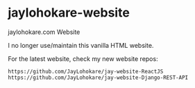 # jaylohokare-website
jaylohokare.com Website

I no longer use/maintain this vanilla HTML website.

For the latest website, check my new website repos:
```
https://github.com/JayLohokare/jay-website-ReactJS
https://github.com/JayLohokare/jay-website-Django-REST-API
```
